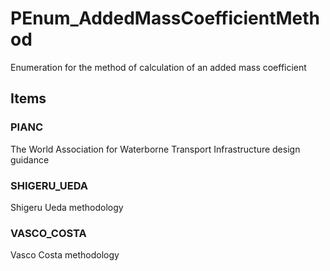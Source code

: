 # PEnum_AddedMassCoefficientMethod

Enumeration for the method of calculation of an added mass coefficient
<!-- end of short definition -->

## Items

### PIANC
The World Association for Waterborne Transport Infrastructure design guidance

### SHIGERU_UEDA
Shigeru Ueda methodology

### VASCO_COSTA
Vasco Costa methodology
